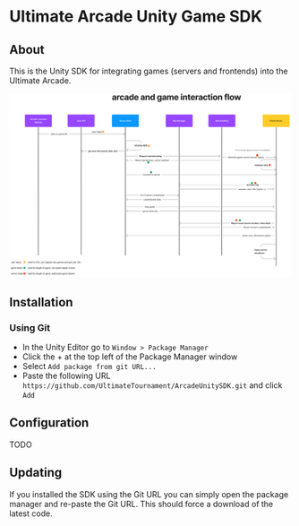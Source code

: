 # Ultimate Arcade Unity Game SDK

## About

This is the Unity SDK for integrating games (servers and frontends) into the Ultimate Arcade.

![arcade and game interaction flow diagram](./interaction-flow.png)

## Installation

### Using Git

- In the Unity Editor go to `Window > Package Manager`
- Click the + at the top left of the Package Manager window
- Select `Add package from git URL...`
- Paste the following URL `https://github.com/UltimateTournament/ArcadeUnitySDK.git` and click `Add`

## Configuration

TODO

## Updating

If you installed the SDK using the Git URL you can simply open the package manager and re-paste the Git URL.
This should force a download of the latest code.
